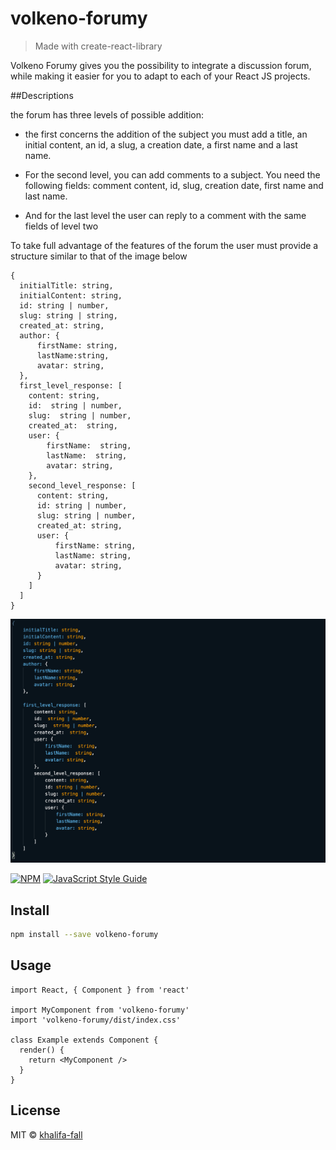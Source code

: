 # volkeno-forumy

> Made with create-react-library

Volkeno Forumy gives you the possibility to integrate a discussion forum, while making it easier for you to adapt to each of your React JS projects.

##Descriptions

the forum has three levels of possible addition:

* the first concerns the addition of the subject you must add a title, an initial content, an id, a slug, a creation date, a first name and a last name.

* For the second level, you can add comments to a subject. You need the following fields: comment content, id, slug, creation date, first name and last name.

* And for the last level the user can reply to a comment with the same fields of level two

To take full advantage of the features of the forum the user must provide a structure similar to that of the image below

```
{
  initialTitle: string,
  initialContent: string,
  id: string | number,
  slug: string | string,
  created_at: string,
  author: {
      firstName: string,
      lastName:string,
      avatar: string,
  },
  first_level_response: [
    content: string,
    id:  string | number,
    slug:  string | number,
    created_at:  string,
    user: {
        firstName:  string,
        lastName:  string,
        avatar: string,
    },
    second_level_response: [
      content: string,
      id: string | number,
      slug: string | number,
      created_at: string,
      user: {
          firstName: string,
          lastName: string,
          avatar: string,
      }
    ]
  ]
}
```


![alt text](https://github.com/VolkenoMakers/volkeno-forumy/blob/add-response/src/components/img/dataForumStructure.png)


[![NPM](https://img.shields.io/npm/v/volkeno-forumy.svg)](https://www.npmjs.com/package/volkeno-forumy) [![JavaScript Style Guide](https://img.shields.io/badge/code_style-standard-brightgreen.svg)](https://standardjs.com)

## Install

```bash
npm install --save volkeno-forumy
```

## Usage

```tsx
import React, { Component } from 'react'

import MyComponent from 'volkeno-forumy'
import 'volkeno-forumy/dist/index.css'

class Example extends Component {
  render() {
    return <MyComponent />
  }
}
```

## License

MIT © [khalifa-fall](https://github.com/khalifa-fall)
